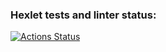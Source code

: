### Hexlet tests and linter status:
[![Actions Status](https://github.com/NikolayZemelko/python-project-52/workflows/hexlet-check/badge.svg)](https://github.com/NikolayZemelko/python-project-52/actions)